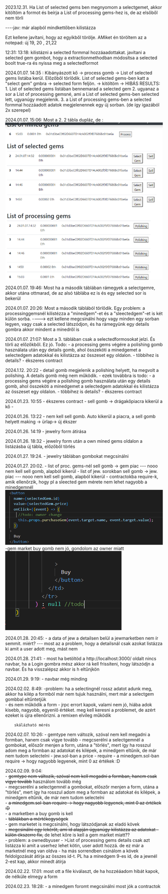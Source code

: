 
2023.12.31.
Ha List of selected gems ben megnyomom a selectgemet, akkor kitöltöm a formot és beírja a List of processing gems-hez is, de az elsőből nem törli

----jav: már alapból mindkettőben kilistázza

Ezt kellene javítani, hogy az egyikből törölje. 
AMiket én töröltem az a notepad: új 19, 20 , 21,22

12:31: 13:18:
kilistázni a selected formmal hozzáaadottakat. 
javítani a selected gem gombot, hogy a extractionmethodban módosítsa a selected boolt true-ra és nyissa meg a selectedformot

2024.01.07. 14:35 :
Kibányászott kő -> process gomb -> List of selected gems listába kerül. Előzőből törlődik.
List of selected gems-ben katt a "select gem" gmbra -> selected form feljön. -> kitöltöm -> HIBÁS RESULTS:
                    1. List of selected gems listában bennemarad a selected gem
                    2. ugyanaz a sor a List of processing gemsné, ami a List of selected gems-ben selected lett, ugyanúgy megjelenik.
                    3. a List of processing gems-ben a selected formmal hozzáadott adatok megjelenennek egy új sorban. (de így igazából 2x szerepel)


2024.01.07. 15:06:
    Most a 2. 2 tábla dupláz, de :
    ![Alt text](image.png)


2024.01.07. 19:46:
    Most ha a második táblában rámegyek a selectgemre, akkor utána ottmarad, de az alsó táblába ez is és egy selected sor is bekerül


2024.01.07. 20:26:
    Most a második táblából törlődik. Egy problem:
        a processinggemsnél kilistézza a "minedgem"-et és a "sleectedgem"-et is két külön sorba.
        ----> ezt kellene megcsinálni hogy vagy minden egy sorban legyen, vagy csak a selected látszódjon, és ha rámegyünk egy details gombra akkor mindent a minedről is 

        
2024.01.07. 21:07:
    Most a 3. táblában csak a selectedformosokat jelzi. És törli az előzőkből. Ez jó.
    Todo:
        - a processing gems végére a polishing gomb használata után egy details gomb, ahol összeköti a minedgemet a selectedgem adatokkal és kilistázza az összeset egy oldalon.
        - többihez is details?
        - ékszeres contract

2024.1.12. 20:22
        - detail gomb megjelenik a polishing helyett, ha megvolt a polishing. A details gomb még nem működik.
        - ezek továbbra is todo:
              - a processing gems végére a polishing gomb használata után egy details gomb, ahol összeköti a minedgemet a selectedgem adatokkal és kilistázza az összeset egy oldalon.
                - többihez is details?
                - ékszeres contract


2024.01.23. 10:55
        - ékszeres contract
        - sell gomb -> drágakőpiacra kikerül a kő
        - 

2024.01.26. 13:22
        - nem kell sell gomb. Auto kikerül a piacra, a sell gomb helyett making -> ürlap-> új ékszer

2024.01.26. 14:19
        - jewelry form átírása

2024.01.26. 18:32
        - jewelry form után a own mined gems oldalon a listázásba új tábla, előzőből törlés


2024.01.27. 19:24.
        - jewelry táblában gombokat megcsinálni

2024.01.27. 20:02.
        - list of proc. gems-nél sell gomb -> gem piac --- nooo nem kell sell gomb, alapból kikerül
        - list of jew. sorokban sell gomb -> jew. piac --- nooo nem kell sell gomb, alapból kikerül
        - contractokba require-k, amik ellenőrzik, hogy pl a sleected gem mérete nem lehet nagyobb a minedgemnél
        ![Alt text](image-1.png)
        -gem market buy gomb nem jó, gondolom az owner miatt
        ![Alt text](image-2.png)

2024.01.28. 20:45:
        - a data of jew a detailsen belül a jewmarketben nem ír semmit. miért?
        --- most az a problem, hogy a detailsnál csak azokat listázza ki amit a user adott meg, mást nem


2024.01.28. 21:41:
        - most ha betöltöd a http://localhost:3000/ oldalt nincs navbar, ha a Login gombra mész akkor rá kell frissíteni, hogy 
                látszódjn a navbar. És ha visszalépsz akkor is h eltűnjkön

2024.01.29. 9:19:
        - navbar még minding

2024.02.02. 8:49:
        -problem: ha a selectingnél rossz adatot adunk meg, akkor ha kilép a formból már nem tujuk használni, mert már a selectgem gombbal eltűntetjük  
        - és nem működik a form - jrpc errort kapok, valami nem jó, hiába adok kisebb, nagyobb, egyenlő értéket. meg kell keresni a problemet, de azért ezeket is újra ellenőrizni. a remixen elvileg működik

        skálázható mérés

2024.02.07. 10:26:
        - gemtype nem változik, szóval nem kell megadni a formban, hanem csak vigye tovább
        - megcserélni a selectgemnél a gombokat, előszőr menjen a form, utána a "törlés", mert így ha rosszul adom meg a formban az adatokat és kilépek, a minedgem eltűnik, de már nem tudom selectelni
        - jew.sol-ban a price - require
        - a minedgem.sol-ban require -> hogy nagyobb legyenek, mint 0 az értékek :D

2024.02.09. 9:04:<br>
        - ~~gemtype nem változik, szóval nem kell megadni a formban, hanem csak vigye tovább~~ használom tovább még <br>
        - megcserélni a selectgemnél a gombokat, előszőr menjen a form, utána a "törlés", mert így ha rosszul adom meg a formban az adatokat és kilépek, a minedgem eltűnik, de már nem tudom selectelni<br>
        - ~~a minedgem.sol-ban require -> hogy nagyobb legyenek, mint 0 az értékek :D~~<br>
        - a marketben a buy gomb is kell<br>
        - ~~táblákban a mértékegységek~~<br>
        - gem marketet is megcsinálni, hogy látszódjanak az eladó kövek<br>
        - ~~megcsinálni egy lekérőt, ami id alapján úgyanúgy kilistázza az adatokat - külön ékszerre fix,~~ de lehet kőre is kell a gem market miatt??<br>
        - problem: a ownedbyuser - >List of processing gems details csak azt listázza ki amit a userhez lehet kötin, user adott hozzá. de ez már a marketnél meg van oldva
        - ha más sorrendben csinálom a kövek feldolgozását átírja az összes id-t. PL ha a minedgem 9-es id, de a jewnél 2-est kap, akkor minedt átírja

2024.02.22. 17.01:
        most ott a file kiválaszt, de ha hozzéáadom hibát kapok, de nélküle elmegy a form

2024.02.23. 18:28:
        - a minedgem foromt megcsinálni most jók a contractok